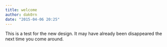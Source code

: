 ```yaml
---
title: welcome
author: dak0rn
date: "2015-04-06 20:25"
---
```


This is a test for the new design. It may have already
been disappeared the next time you come around.
